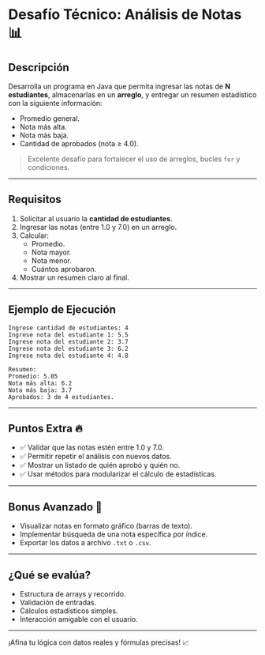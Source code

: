 # Desafío Técnico: Análisis de Notas 📊

## Descripción

Desarrolla un programa en Java que permita ingresar las notas de **N estudiantes**, almacenarlas en un **arreglo**, y entregar un resumen estadístico con la siguiente información:

- Promedio general.
- Nota más alta.
- Nota más baja.
- Cantidad de aprobados (nota ≥ 4.0).

> Excelente desafío para fortalecer el uso de arreglos, bucles `for` y condiciones.

---

## Requisitos

1. Solicitar al usuario la **cantidad de estudiantes**.
2. Ingresar las notas (entre 1.0 y 7.0) en un arreglo.
3. Calcular:
   - Promedio.
   - Nota mayor.
   - Nota menor.
   - Cuántos aprobaron.
4. Mostrar un resumen claro al final.

---

## Ejemplo de Ejecución

```
Ingrese cantidad de estudiantes: 4  
Ingrese nota del estudiante 1: 5.5  
Ingrese nota del estudiante 2: 3.7  
Ingrese nota del estudiante 3: 6.2  
Ingrese nota del estudiante 4: 4.8

Resumen:  
Promedio: 5.05  
Nota más alta: 6.2  
Nota más baja: 3.7  
Aprobados: 3 de 4 estudiantes.
```

---

## Puntos Extra 🔥

- ✅ Validar que las notas estén entre 1.0 y 7.0.
- ✅ Permitir repetir el análisis con nuevos datos.
- ✅ Mostrar un listado de quién aprobó y quién no.
- ✅ Usar métodos para modularizar el cálculo de estadísticas.

---

## Bonus Avanzado 🚀

- Visualizar notas en formato gráfico (barras de texto).
- Implementar búsqueda de una nota específica por índice.
- Exportar los datos a archivo `.txt` o `.csv`.

---

## ¿Qué se evalúa?

- Estructura de arrays y recorrido.
- Validación de entradas.
- Cálculos estadísticos simples.
- Interacción amigable con el usuario.

---

¡Afina tu lógica con datos reales y fórmulas precisas! 📈